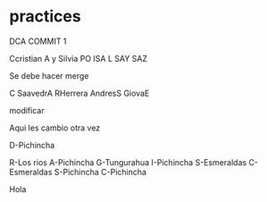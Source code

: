 # practices
DCA COMMIT 1

Ccristian A y Silvia PO
ISA L 
SAY SAZ

Se debe hacer merge

C SaavedrA
RHerrera
AndresS
GiovaE

modificar 

Aqui les 
cambio otra vez

D-Pichincha

R-Los rios
A-Pichincha
G-Tungurahua
I-Pichincha
S-Esmeraldas
C-Esmeraldas
S-Pichincha
C-Pichincha


Hola